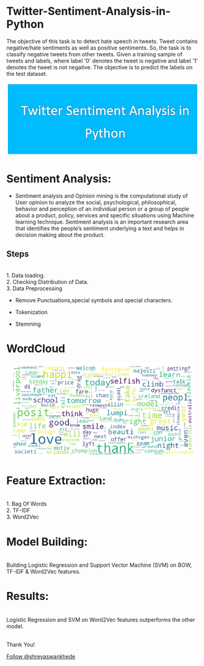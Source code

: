# Twitter-Sentiment-Analysis-in-Python
The objective of this task is to detect hate speech in tweets. Tweet contains negative/hate sentiments as well as positive sentiments. So, the task is to classify negative tweets from other tweets.  Given a training sample of tweets and labels, where label '0' denotes the tweet is negative and label '1' denotes the tweet is not negative. The objective is to predict the labels on the test dataset.   

![alt text](https://github.com/shreyaswankhede/Twitter-Sentiment-Analysis-in-Python/blob/master/twitter.PNG
 "Correlation between features")


# Sentiment Analysis:

* Sentiment analysis and Opinion mining is the computational study of User opinion to analyze the social, psychological, philosophical, behavior and perception of an individual person or a group of people about a product, policy, services and specific situations using Machine learning technique. Sentiment analysis is an important research area that identifies the people’s sentiment underlying a text and helps in decision making about the product.


<h2> Steps </h2>
<br>1. Data loading.
<br>2. Checking Distribution of Data.
<br>3. Data Preprocessing

* Remove Punctuations,special symbols and special characters.

* Tokenization

* Stemming

# WordCloud

![alt text](https://github.com/shreyaswankhede/Twitter-Sentiment-Analysis-in-Python/blob/master/wordcloud.PNG
 "Correlation between features")

# Feature Extraction:
<br> 1. Bag Of Words
<br> 2. TF-IDF
<br> 3. Word2Vec

# Model Building:
<br> Building Logistic Regression and Support Vector Machine (SVM) on BOW, TF-IDF & Word2Vec features.

# Results:
<br> Logistic Regression and SVM on Word2Vec features outperforms the other model.



<br>Thank You!	
<p><!-- Place this tag where you want the button to render. -->
<a class="github-button" href="https://github.com/shreyaswankhede" aria-label="Follow @shreyaswankhede on GitHub">Follow @shreyaswankhede</a>


